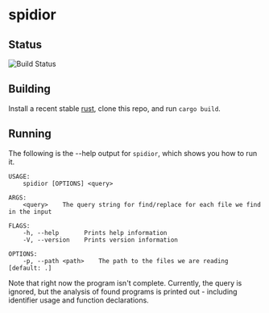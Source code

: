 spidior
=======

Status
------
![Build Status](https://github.com/JohnathonNow/spidior/workflows/Rust/badge.svg)

Building
--------

Install a recent stable [rust](https://rustup.rs/), clone this repo,
and run `cargo build`.

Running
-------

The following is the --help output for `spidior`, which shows you how to run it.

```
USAGE:
    spidior [OPTIONS] <query>

ARGS:
    <query>    The query string for find/replace for each file we find in the input

FLAGS:
    -h, --help       Prints help information
    -V, --version    Prints version information

OPTIONS:
    -p, --path <path>    The path to the files we are reading [default: .]
```

Note that right now the program isn't complete. Currently, the query is ignored,
but the analysis of found programs is printed out - including identifier usage and
function declarations.
